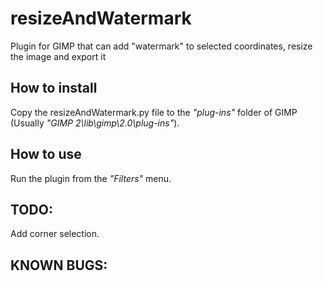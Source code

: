 # resizeAndWatermark

Plugin for GIMP that can add "watermark" to selected coordinates, resize the image and export it

## How to install

Copy the resizeAndWatermark.py file to the *"plug-ins"* folder of GIMP (Usually *"GIMP 2\lib\gimp\2.0\plug-ins"*).

## How to use

Run the plugin from the *"Filters"* menu.

## TODO:

Add corner selection.

## KNOWN BUGS: